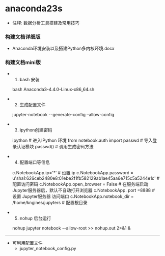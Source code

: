 # anaconda23s
- 注释: 数据分析工具搭建及常用技巧

### 构建文档详细版
- Anaconda环境安装以及搭建Python多内核环境.docx 
### 构建文档mini版
- 1. bash 安装
	
	bash Anaconda3-4.4.0-Linux-x86_64.sh
	
- 2. 生成配置文件
	
	jupyter-notebook --generate-config –allow-config

- 3. ipython创建密码
	
	ipython # 进入IPython 环境
	from notebook.auth import passwd # 导入登录认证模块
	passwd() # 调用生成密码方法

- 4. 配置端口等信息
	
	c.NotebookApp.ip='*'    # 设置 ip
	c.NotebookApp.password = u'sha1:626ceb2480e8:01ebe2f1fb582129ab1ae45aa6e715c5a5244e1c' # 配置访问密码
	c.NotebookApp.open_browser = False # 在服务端启动Jupyter服务器后，默认不自动打开浏览器
	c.NotebookApp. port =8888    # 设置 Jupyter服务器 访问端口
	c.NotebookApp.notebook_dir = /home/kngines/jupyters # 配置根目录
	
- 5. nohup 后台运行
	
	nohup jupyter notebook --allow-root >> nohup.out 2>&1 &

---
- 可利用配置文件
	- jupyter_notebook_config.py
